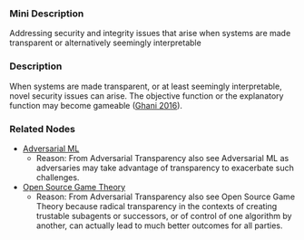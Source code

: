 ### Mini Description

Addressing security and integrity issues that arise when systems are made transparent or alternatively seemingly interpretable

### Description

When systems are made transparent, or at least seemingly interpretable, novel security issues can arise. The objective function or the explanatory function may become gameable ([Ghani 2016](http://www.rayidghani.com/you-say-you-want-transparency-and-interpretability)).

### Related Nodes

- [Adversarial ML](/Value_Alignment/Security/Handling_Improper_External_Behavior/Adversarial_ML/Adversarial_ML.md)
	- Reason: From Adversarial Transparency also see Adversarial ML as adversaries may take advantage of transparency to exacerbate such challenges.
- [Open Source Game Theory](/Value_Alignment/Foundations/Consistent_Decision_Making/Decision_Theory/Open_Source_Game_Theory/Open_Source_Game_Theory.md)
	- Reason: From Adversarial Transparency also see Open Source Game Theory because radical transparency in the contexts of creating trustable subagents or successors, or of control of one algorithm by another, can actually lead to much better outcomes for all parties.

